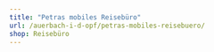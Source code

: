 ```yaml
---
title: "Petras mobiles Reisebüro"
url: /auerbach-i-d-opf/petras-mobiles-reisebuero/
shop: Reisebüro
---
```

